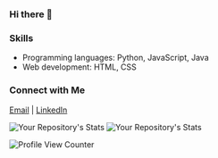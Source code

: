 ### Hi there 👋
### Skills
- Programming languages: Python, JavaScript, Java
- Web development: HTML, CSS

### Connect with Me
[Email](mailto:sumitnagpure28@gmail.com) | [LinkedIn](https://www.linkedin.com/in/sumitnagpure/) 

![Your Repository's Stats](https://github-readme-stats.vercel.app/api?username=sumitnagpure&show_icons=false)
![Your Repository's Stats](https://github-readme-stats.vercel.app/api/top-langs/?username=sumitnagpure&theme=blue-green)

![Profile View Counter](https://komarev.com/ghpvc/?username=sumitnagpure)

    
    
<!--
**sumitnagpure/sumitnagpure** is a ✨ _special_ ✨ repository because its `README.md` (this file) appears on your GitHub profile.

Here are some ideas to get you started:

- 🔭 I’m currently working on ...
- 🌱 I’m currently learning ...
- 👯 I’m looking to collaborate on ...
- 🤔 I’m looking for help with ...
- 💬 Ask me about ...
- 📫 How to reach me: ...
- 😄 Pronouns: ...
- ⚡ Fun fact: ...
-->
